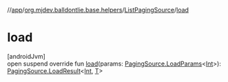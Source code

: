 //[app](../../../index.md)/[org.mjdev.balldontlie.base.helpers](../index.md)/[ListPagingSource](index.md)/[load](load.md)

# load

[androidJvm]\
open suspend override fun [load](load.md)(params: [PagingSource.LoadParams](https://developer.android.com/reference/kotlin/androidx/paging/PagingSource.LoadParams.html)&lt;[Int](https://kotlinlang.org/api/latest/jvm/stdlib/kotlin/-int/index.html)&gt;): [PagingSource.LoadResult](https://developer.android.com/reference/kotlin/androidx/paging/PagingSource.LoadResult.html)&lt;[Int](https://kotlinlang.org/api/latest/jvm/stdlib/kotlin/-int/index.html), [T](index.md)&gt;
